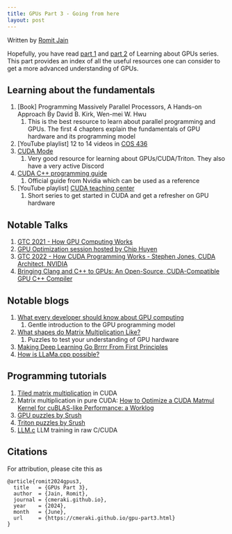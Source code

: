 ```yaml
---
title: GPUs Part 3 - Going from here
layout: post
---
```


<!-- markdownlint-disable MD036 MD029 -->

Written by [Romit Jain](https://www.linkedin.com/in/r0m1t/)

Hopefully, you have read [part 1](./gpu-part1.html) and [part 2](./gpu-part2.html) of Learning about GPUs series. This part provides an index of all the useful resources one can consider to get a more advanced understanding of GPUs.

## Learning about the fundamentals

1. [Book] Programming Massively Parallel Processors, A Hands-on Approach By David B. Kirk, Wen-mei W. Hwu
   1. This is the best resource to learn about parallel programming and GPUs. The first 4 chapters explain the fundamentals of GPU hardware and its programming model
2. [YouTube playlist] 12 to 14 videos in [COS 436](https://www.youtube.com/playlist?list=PLG3vBTUJlY2HdwYsdFCdXQraInoc3j9DU)
3. [CUDA Mode](https://www.youtube.com/channel/UCJgIbYl6C5no72a0NUAPcTA)
   1. Very good resource for learning about GPUs/CUDA/Triton. They also have a very active Discord
4. [CUDA C++ programming guide](https://docs.nvidia.com/cuda/cuda-c-programming-guide/index.html)
   1. Official guide from Nvidia which can be used as a reference
5. [YouTube playlist] [CUDA teaching center](https://www.youtube.com/playlist?list=PLC6u37oFvF40BAm7gwVP7uDdzmW83yHPe)
   1. Short series to get started in CUDA and get a refresher on GPU hardware

## Notable Talks

1. [GTC 2021 - How GPU Computing Works](https://www.youtube.com/watch?v=3l10o0DYJXg)
2. [GPU Optimization session hosted by Chip Huyen](https://www.youtube.com/live/v_q2JTIqE20)
3. [GTC 2022 - How CUDA Programming Works - Stephen Jones, CUDA Architect, NVIDIA](https://www.youtube.com/watch?v=QQceTDjA4f4)
4. [Bringing Clang and C++ to GPUs: An Open-Source, CUDA-Compatible GPU C++ Compiler](https://www.youtube.com/watch?v=KHa-OSrZPGo)

## Notable blogs

1. [What every developer should know about GPU computing](https://codeconfessions.substack.com/p/gpu-computing)
   1. Gentle introduction to the GPU programming model
2. [What shapes do Matrix Multiplication Like?](https://www.thonking.ai/p/what-shapes-do-matrix-multiplications)
   1. Puzzles to test your understanding of GPU hardware
3. [Making Deep Learning Go Brrrr From First Principles](https://horace.io/brrr_intro.html)
4. [How is LLaMa.cpp possible?](https://finbarr.ca/how-is-llama-cpp-possible/)

## Programming tutorials

1. [Tiled matrix multiplication](https://penny-xu.github.io/blog/tiled-matrix-multiplication) in CUDA
2. Matrix multiplication in pure CUDA: [How to Optimize a CUDA Matmul Kernel for cuBLAS-like Performance: a Worklog](https://siboehm.com/articles/22/CUDA-MMM)
3. [GPU puzzles by Srush](https://github.com/srush/GPU-Puzzles)
4. [Triton puzzles by Srush](https://github.com/srush/Triton-Puzzles)
5. [LLM.c](https://github.com/karpathy/llm.c) LLM training in raw C/CUDA

## Citations

For attribution, please cite this as

```
@article{romit2024gpus3,
  title   = {GPUs Part 3},
  author  = {Jain, Romit},
  journal = {cmeraki.github.io},
  year    = {2024},
  month   = {June},
  url     = {https://cmeraki.github.io/gpu-part3.html}
}
```
